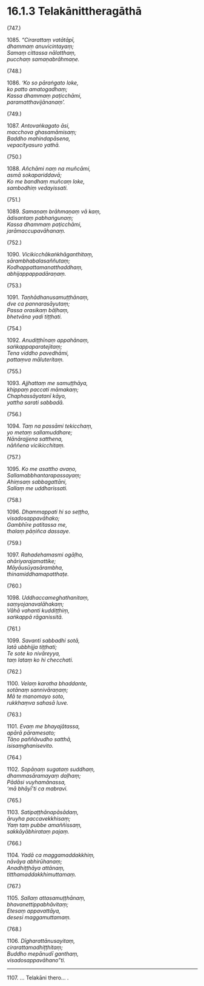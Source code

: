 

# 16.1.3 Telakānittheragāthā




(747.)

1085\. _“Cirarattaṃ vatātāpī,_  
_dhammaṃ anuvicintayaṃ;_  
_Samaṃ cittassa nālatthaṃ,_  
_pucchaṃ samaṇabrāhmaṇe._  


(748.)

1086\. _‘Ko so pāraṅgato loke,_  
_ko patto amatogadhaṃ;_  
_Kassa dhammaṃ paṭicchāmi,_  
_paramatthavijānanaṃ’._  


(749.)

1087\. _Antovaṅkagato āsi,_  
_macchova ghasamāmisaṃ;_  
_Baddho mahindapāsena,_  
_vepacityasuro yathā._  


(750.)

1088\. _Añchāmi naṃ na muñcāmi,_  
_asmā sokapariddavā;_  
_Ko me bandhaṃ muñcaṃ loke,_  
_sambodhiṃ vedayissati._  


(751.)

1089\. _Samaṇaṃ brāhmaṇaṃ vā kaṃ,_  
_ādisantaṃ pabhaṅgunaṃ;_  
_Kassa dhammaṃ paṭicchāmi,_  
_jarāmaccupavāhanaṃ._  


(752.)

1090\. _Vicikicchākaṅkhāganthitaṃ,_  
_sārambhabalasaññutaṃ;_  
_Kodhappattamanatthaddhaṃ,_  
_abhijappappadāraṇaṃ._  


(753.)

1091\. _Taṇhādhanusamuṭṭhānaṃ,_  
_dve ca pannarasāyutaṃ;_  
_Passa orasikaṃ bāḷhaṃ,_  
_bhetvāna yadi tiṭṭhati._  


(754.)

1092\. _Anudiṭṭhīnaṃ appahānaṃ,_  
_saṅkappaparatejitaṃ;_  
_Tena viddho pavedhāmi,_  
_pattaṃva māluteritaṃ._  


(755.)

1093\. _Ajjhattaṃ me samuṭṭhāya,_  
_khippaṃ paccati māmakaṃ;_  
_Chaphassāyatanī kāyo,_  
_yattha sarati sabbadā._  


(756.)

1094\. _Taṃ na passāmi tekicchaṃ,_  
_yo metaṃ sallamuddhare;_  
_Nānārajjena satthena,_  
_nāññena vicikicchitaṃ._  


(757.)

1095\. _Ko me asattho avaṇo,_  
_Sallamabbhantarapassayaṃ;_  
_Ahiṃsaṃ sabbagattāni,_  
_Sallaṃ me uddharissati._  


(758.)

1096\. _Dhammappati hi so seṭṭho,_  
_visadosappavāhako;_  
_Gambhīre patitassa me,_  
_thalaṃ pāṇiñca dassaye._  


(759.)

1097\. _Rahadehamasmi ogāḷho,_  
_ahāriyarajamattike;_  
_Māyāusūyasārambha,_  
_thinamiddhamapatthaṭe._  


(760.)

1098\. _Uddhaccameghathanitaṃ,_  
_saṃyojanavalāhakaṃ;_  
_Vāhā vahanti kuddiṭṭhiṃ,_  
_saṅkappā rāganissitā._  


(761.)

1099\. _Savanti sabbadhi sotā,_  
_latā ubbhijja tiṭṭhati;_  
_Te sote ko nivāreyya,_  
_taṃ lataṃ ko hi checchati._  


(762.)

1100\. _Velaṃ karotha bhaddante,_  
_sotānaṃ sannivāraṇaṃ;_  
_Mā te manomayo soto,_  
_rukkhaṃva sahasā luve._  


(763.)

1101\. _Evaṃ me bhayajātassa,_  
_apārā pāramesato;_  
_Tāṇo paññāvudho satthā,_  
_isisaṃghanisevito._  


(764.)

1102\. _Sopāṇaṃ sugataṃ suddhaṃ,_  
_dhammasāramayaṃ daḷhaṃ;_  
_Pādāsi vuyhamānassa,_  
_‘mā bhāyī’ti ca mabravi._  


(765.)

1103\. _Satipaṭṭhānapāsādaṃ,_  
_āruyha paccavekkhisaṃ;_  
_Yaṃ taṃ pubbe amaññissaṃ,_  
_sakkāyābhirataṃ pajaṃ._  


(766.)

1104\. _Yadā ca maggamaddakkhiṃ,_  
_nāvāya abhirūhanaṃ;_  
_Anadhiṭṭhāya attānaṃ,_  
_titthamaddakkhimuttamaṃ._  


(767.)

1105\. _Sallaṃ attasamuṭṭhānaṃ,_  
_bhavanettippabhāvitaṃ;_  
_Etesaṃ appavattāya,_  
_desesi maggamuttamaṃ._  


(768.)

1106\. _Dīgharattānusayitaṃ,_  
_cirarattamadhiṭṭhitaṃ;_  
_Buddho mepānudī ganthaṃ,_  
_visadosappavāhano”ti._  


---

1107\. … Telakāni thero… .





